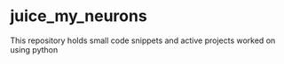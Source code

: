 # juice_my_neurons
This repository holds small code snippets and active projects worked on using python
